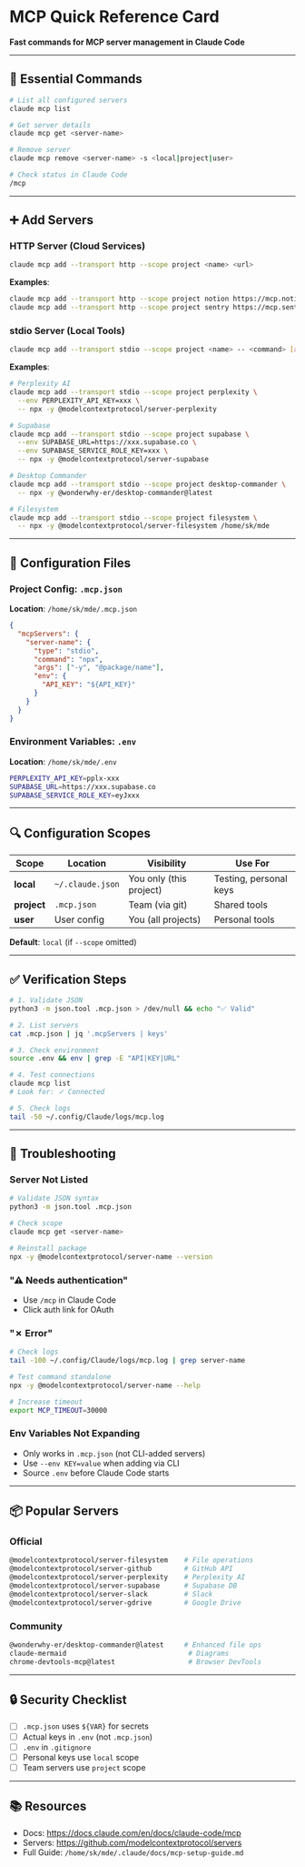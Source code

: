 # MCP Quick Reference Card

**Fast commands for MCP server management in Claude Code**

---

## 🚀 Essential Commands

```bash
# List all configured servers
claude mcp list

# Get server details
claude mcp get <server-name>

# Remove server
claude mcp remove <server-name> -s <local|project|user>

# Check status in Claude Code
/mcp
```

---

## ➕ Add Servers

### HTTP Server (Cloud Services)
```bash
claude mcp add --transport http --scope project <name> <url>
```

**Examples**:
```bash
claude mcp add --transport http --scope project notion https://mcp.notion.com/mcp
claude mcp add --transport http --scope project sentry https://mcp.sentry.dev/mcp
```

### stdio Server (Local Tools)
```bash
claude mcp add --transport stdio --scope project <name> -- <command> [args]
```

**Examples**:
```bash
# Perplexity AI
claude mcp add --transport stdio --scope project perplexity \
  --env PERPLEXITY_API_KEY=xxx \
  -- npx -y @modelcontextprotocol/server-perplexity

# Supabase
claude mcp add --transport stdio --scope project supabase \
  --env SUPABASE_URL=https://xxx.supabase.co \
  --env SUPABASE_SERVICE_ROLE_KEY=xxx \
  -- npx -y @modelcontextprotocol/server-supabase

# Desktop Commander
claude mcp add --transport stdio --scope project desktop-commander \
  -- npx -y @wonderwhy-er/desktop-commander@latest

# Filesystem
claude mcp add --transport stdio --scope project filesystem \
  -- npx -y @modelcontextprotocol/server-filesystem /home/sk/mde
```

---

## 📁 Configuration Files

### Project Config: `.mcp.json`
**Location**: `/home/sk/mde/.mcp.json`

```json
{
  "mcpServers": {
    "server-name": {
      "type": "stdio",
      "command": "npx",
      "args": ["-y", "@package/name"],
      "env": {
        "API_KEY": "${API_KEY}"
      }
    }
  }
}
```

### Environment Variables: `.env`
**Location**: `/home/sk/mde/.env`

```bash
PERPLEXITY_API_KEY=pplx-xxx
SUPABASE_URL=https://xxx.supabase.co
SUPABASE_SERVICE_ROLE_KEY=eyJxxx
```

---

## 🔍 Configuration Scopes

| Scope | Location | Visibility | Use For |
|-------|----------|------------|---------|
| **local** | `~/.claude.json` | You only (this project) | Testing, personal keys |
| **project** | `.mcp.json` | Team (via git) | Shared tools |
| **user** | User config | You (all projects) | Personal tools |

**Default**: `local` (if `--scope` omitted)

---

## ✅ Verification Steps

```bash
# 1. Validate JSON
python3 -m json.tool .mcp.json > /dev/null && echo "✅ Valid"

# 2. List servers
cat .mcp.json | jq '.mcpServers | keys'

# 3. Check environment
source .env && env | grep -E "API|KEY|URL"

# 4. Test connections
claude mcp list
# Look for: ✓ Connected

# 5. Check logs
tail -50 ~/.config/Claude/logs/mcp.log
```

---

## 🐛 Troubleshooting

### Server Not Listed
```bash
# Validate JSON syntax
python3 -m json.tool .mcp.json

# Check scope
claude mcp get <server-name>

# Reinstall package
npx -y @modelcontextprotocol/server-name --version
```

### "⚠ Needs authentication"
- Use `/mcp` in Claude Code
- Click auth link for OAuth

### "✗ Error"
```bash
# Check logs
tail -100 ~/.config/Claude/logs/mcp.log | grep server-name

# Test command standalone
npx -y @modelcontextprotocol/server-name --help

# Increase timeout
export MCP_TIMEOUT=30000
```

### Env Variables Not Expanding
- Only works in `.mcp.json` (not CLI-added servers)
- Use `--env KEY=value` when adding via CLI
- Source `.env` before Claude Code starts

---

## 📦 Popular Servers

### Official
```bash
@modelcontextprotocol/server-filesystem    # File operations
@modelcontextprotocol/server-github        # GitHub API
@modelcontextprotocol/server-perplexity    # Perplexity AI
@modelcontextprotocol/server-supabase      # Supabase DB
@modelcontextprotocol/server-slack         # Slack
@modelcontextprotocol/server-gdrive        # Google Drive
```

### Community
```bash
@wonderwhy-er/desktop-commander@latest     # Enhanced file ops
claude-mermaid                              # Diagrams
chrome-devtools-mcp@latest                  # Browser DevTools
```

---

## 🔒 Security Checklist

- [ ] `.mcp.json` uses `${VAR}` for secrets
- [ ] Actual keys in `.env` (not `.mcp.json`)
- [ ] `.env` in `.gitignore`
- [ ] Personal keys use `local` scope
- [ ] Team servers use `project` scope

---

## 📚 Resources

- Docs: https://docs.claude.com/en/docs/claude-code/mcp
- Servers: https://github.com/modelcontextprotocol/servers
- Full Guide: `/home/sk/mde/.claude/docs/mcp-setup-guide.md`
